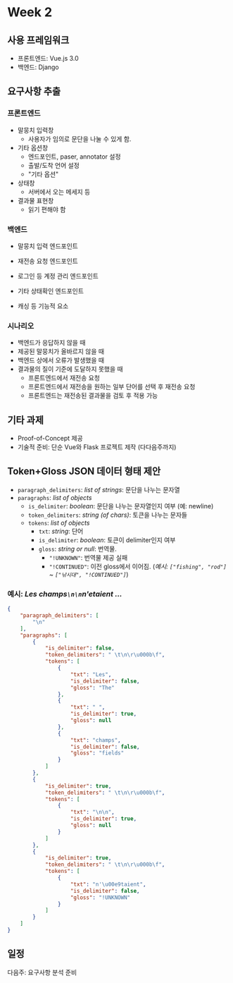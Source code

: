 # Week 2

## 사용 프레임워크
- 프론트엔드: Vue.js 3.0
- 백엔드: Django

## 요구사항 추출

### 프론트엔드
- 말뭉치 입력창
  - 사용자가 임의로 문단을 나눌 수 있게 함.
- 기타 옵션창
  - 엔드포인트, paser, annotator 설정
  - 출발/도착 언어 설정
  - "기타 옵션"
- 상태창
  - 서버에서 오는 메세지 등
- 결과물 표현창
  - 읽기 편해야 함

### 백엔드
- 말뭉치 입력 엔드포인트
- 재전송 요청 엔드포인트
- 로그인 등 계정 관리 엔드포인트
- 기타 상태확인 엔드포인트

- 캐싱 등 기능적 요소

### 시나리오
- 백엔드가 응답하지 않을 때
- 제공된 말뭉치가 올바르지 않을 때
- 백엔드 상에서 오류가 발생했을 때
- 결과물의 질이 기준에 도달하지 못했을 때
  - 프론트엔드에서 재전송 요청
  - 프론트엔드에서 재전송을 원하는 일부 단어를 선택 후 재전송 요청
  - 프론트엔드는 재전송된 결과물을 검토 후 적용 가능

## 기타 과제
- Proof-of-Concept 제공
- 기술적 준비: 단순 Vue와 Flask 프로젝트 제작 (다다음주까지)

## Token+Gloss JSON 데이터 형태 제안
- `paragraph_delimiters`: *list of strings*: 문단을 나누는 문자열
- `paragraphs`: *list of objects*
  - `is_delimiter`: *boolean*: 문단을 나누는 문자열인지 여부 (예: newline)
  - `token_delimiters`: *string (of chars)*: 토큰을 나누는 문자들
  - `tokens`: *list of objects*
    - `txt`: *string*: 단어
	- `is_delimiter`: *boolean*: 토큰이 delimiter인지 여부
	- `gloss`: *string or null*: 번역물.
	  - `"!UNKNOWN"`: 번역물 제공 실패
	  - `"!CONTINUED"`: 이전 gloss에서 이어짐. (*예시: `["fishing", "rod"]` ~ `["낚시대", "!CONTINUED"]`*)

### 예시: *Les champs`\n\n`n'etaient ...*
```json
{
	"paragraph_delimiters": [
		"\n"
	],
	"paragraphs": [
		{
			"is_delimiter": false,
			"token_delimiters": " \t\n\r\u000b\f",
			"tokens": [
				{
					"txt": "Les",
					"is_delimiter": false,
					"gloss": "The"
				},
				{
					"txt": " ",
					"is_delimiter": true,
					"gloss": null
				},
				{
					"txt": "champs",
					"is_delimiter": false,
					"gloss": "fields"
				}
			]
		},
		{
			"is_delimiter": true,
			"token_delimiters": " \t\n\r\u000b\f",
			"tokens": [
				{
					"txt": "\n\n",
					"is_delimiter": true,
					"gloss": null
				}
			]
		},
		{
			"is_delimiter": true,
			"token_delimiters": " \t\n\r\u000b\f",
			"tokens": [
				{
					"txt": "n'\u00e9taient",
					"is_delimiter": false,
					"gloss": "!UNKNOWN"
				}
			]
		}
	]
}
```

## 일정
다음주: 요구사항 분석 준비